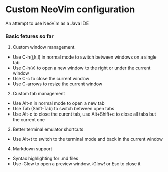 # Custom NeoVim configuration
An attempt to use NeoVim as a Java IDE

### Basic fetures so far
1. Custom window management. 
  - Use C-h(j,k,l) in normal mode to switch between windows on a single tab
  - Use C-h(v) to open a new window to the right or under the current window
  - Use C-c to close the current window
  - Use C-arrows to resize the current window
2. Custom tab management
  - Use Alt-n in normal mode to open a new tab
  - Use Tab (Shift-Tab) to switch between open tabs
  - Use Alt-c to close the curent tab, use Alt+Shift+c to close all tabs but the current one
3. Better terminal emulator shortcuts
  - Use Alt+t to switch to the terminal mode and back in the current window
4. Markdown support
  - Syntax highlighting for .md files
  - Use :Glow to open a preview window, :Glow! or Esc to close it

